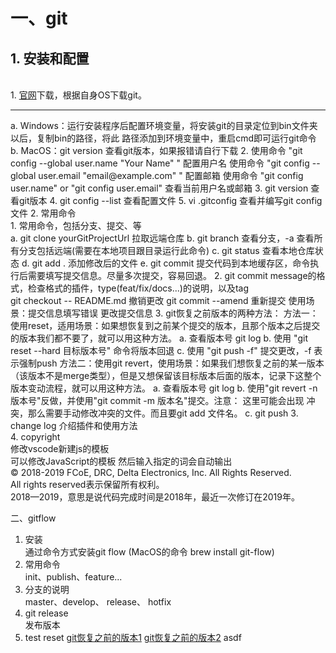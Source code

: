 <h1>一、git</h1>
  <h2>1. 安装和配置</h2><br>
    1. <a href="https://git-scm.com">官网</a>下载，根据自身OS下载git。<hr>
      a. Windows：运行安装程序后配置环境变量，将安装git的目录定位到bin文件夹以后，复制bin的路径，将此
         路径添加到环境变量中，重启cmd即可运行git命令<br>
      b. MacOS：git version 查看git版本，如果报错请自行下载
    2. 使用命令 "git config --global user.name "Your Name" " 配置用户名
       使用命令 "git config --global user.email "email@example.com" " 配置邮箱
       使用命令 "git config user.name" or "git config user.email" 查看当前用户名或邮箱
    3. git version 查看git版本
    4. git config --list 查看配置文件
    5. vi .gitconfig 查看并编写git config文件
  2. 常用命令<br>
    1. 常用命令，包括分支、提交、等<br>
      a. git clone yourGitProjectUrl  拉取远端仓库
      b. git branch 查看分支，-a 查看所有分支包括远端(需要在本地项目跟目录运行此命令)
      c. git status 查看本地仓库状态
      d. git add . 添加修改后的文件
      e. git commit 提交代码到本地缓存区，命令执行后需要填写提交信息。尽量多次提交，容易回退。
    2. git commit message的格式，检查格式的插件，type(feat/fix/docs...)的说明，以及tag<br>
        git checkout -- README.md 撤销更改
        git commit --amend 重新提交 使用场景：提交信息填写错误 更改提交信息
    3. git恢复之前版本的两种方法：
      方法一：使用reset，适用场景：如果想恢复到之前某个提交的版本，且那个版本之后提交的版本我们都不要了，就可以用这种方法。
        a. 查看版本号 git log
        b. 使用 "git reset --hard 目标版本号" 命令将版本回退
        c. 使用 "git push -f" 提交更改，-f 表示强制push
      方法二：使用git revert，使用场景：如果我们想恢复之前的某一版本（该版本不是merge类型），但是又想保留该目标版本后面的版本，记录下这整个版本变动流程，就可以用这种方法。
        a. 查看版本号 git log
        b. 使用"git revert -n 版本号"反做，并使用"git commit -m 版本名"提交。注意： 这里可能会出现
           冲突，那么需要手动修改冲突的文件。而且要git add 文件名。
        c. git push
  3. change log
    介绍插件和使用方法<br>
  4. copyright<br>
    修改vscode新建js的模板<br>
    可以修改JavaScript的模板 然后输入指定的词会自动输出<br>
    © 2018-2019 FCoE, DRC, Delta Electronics, Inc. All Rights Reserved.<br>
    All rights reserved表示保留所有权利。<br>
    2018—2019，意思是说代码完成时间是2018年，最近一次修订在2019年。<br>

二、gitflow
  1. 安装<br>
    通过命令方式安装git flow    (MacOS的命令  brew install git-flow)
  2. 常用命令<br>
    init、publish、feature...
  3. 分支的说明<br>
    master、develop、 release、 hotfix<br>
  4. git release<br>
    发布版本
  5. test reset
<a href="https://blog.csdn.net/yxlshk/article/details/79944535">git恢复之前的版本1</a>
<a href="https://git-scm.com/book/zh/v1/Git-基础-撤消操作">git恢复之前的版本2</a>
asdf